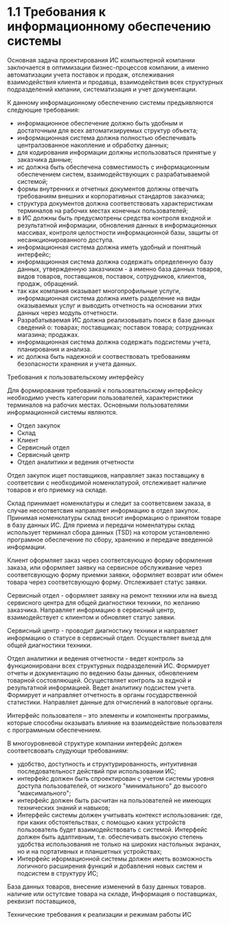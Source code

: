 # 1.1 Требования к информационному обеспечению системы
Основная задача проектирования ИС компьютерной компании заключается в оптимизации бизнес-процессов компании, а именно автоматизации учета поставок и продаж, отслеживания взаимодействия клиента и продавца, взаимодействия всех структурных подразделений кмпании, систематизация и учет документации.

К данному информационному обеспечению системы предъявляются следующие  требования:

- информационное обеспечение должно быть удобным и достаточным для всех автоматизируемых структур объекта;
- информационная система должна полностью обеспечивать централзованное накопление и обработку данных;
-   для кодирования информации должны использоваться принятые у заказчика данные;
-  ис  должна быть обеспечена совместимость с информационным обеспечением систем, взаимодействующих с разрабатываемой системой;
-   формы внутренних  и отчетных документов должны отвечать требованиям внешних и корпоративных стандартов заказчика;
-   структура документов должна соответствовать характеристикам терминалов на рабочих местах конечных пользователей;
-   в ИС должны быть предусмотрены средства контроля входной и результатной информации, обновления данных в информационных массивах, контроля целостности информационной базы, защиты от несанкционированного доступа.
- информационная система должна иметь удобный и понятный интерфейс;
- информационная система должна содержать определенную базу данных, утвержденную заказчиком - а именно база данных товаров, видов товаров, поставщиков, поставок, сотрудников, клиентов, продаж, обращений. 
- так как компания оказывает многопрофильные услуги, информационная система должна иметь разделение на виды оказываемых услуг и выводить отчетность на основании этих данных через модуль отчетности.
- Разрабатываемая ИС должна реализовывать поиск в базе данных сведений о: товарах; поставщиках; поставок товара; сотрудниках магазина; продажах.
- информационная система должна содержать подсистемы учета, планирования и анализа. 
- ис должна быть надежной и соотвествовать требованиям безопасности хранения и учета данных. 

Требования к пользовательскому интерфейсу

Для формирования требований к пользовательскому интерфейсу необходимо учесть категории пользователей, характеристики терминалов на рабочих местах.
Основными пользователями информационной системы являются.

- Отдел закупок 
- Склад 
- Клиент
- Сервисный отдел
- Сервисный центр
- Отдел аналитики и ведения отчетности 

Отдел закупок ищет поставщиков, направляет заказ поставщику в соответсвии с необходимой номенклатурой, отслеживает наличие товаров и его приемку на складе. 

Склад принимает номенклатуры и следит за соответсвием заказа, в случае несоответсвия направляет информацию в отдел закупок.  Принимая номенклатуры склад вносит информацию о принятом товаре в базу данных ИС.  Для приема и передачи номенлатуры склад использует терминал сбора данных (TSD) на котором установленно програмное обеспечение по сбору, хранению и передаче введенной информации. 

Клиент оформляет заказ через соответсвующую форму оформления заказа, или оформляет заявку на сервисное обслуживание через соответсвующую форму приемки заявки, оформляет возврат или обмен товара через соответсвующую форму. Отслеживает статус заявки. 

Сервисный отдел - оформляет заявку на ремонт техники или на выезд сервисного центра для общей диагностики техники, по желанию заказчика. Направляет информацию в сервисный центр, взаимодействует с клиентом и обновляет статус заявки.

Сервисный центр - проводит диагностику техники и направляет информацию о статусе в сервисный отдел. Осуществляет выезд для общей диагностики техники. 

Отдел аналитики и ведения отчетности - ведет контроль за функционировани всех структурных подразделений ИС. Формирует отчеты и документацию по ведению базы данных, обновлением товарной состовляющей. Осуществляет контроль за вхдной и результатной информацией. Ведет аналитику подсистем учета. Формирует и направляет отчетность в органы государственной статистики. Направляет данные для отчислений в налоговые органы. 

Интерфейс пользователя – это элементы и компоненты программы, которые способны оказывать влияние на взаимодействие пользователя с программным обеспечением.

В многоуровневой структуре компании интерфейс должен соответсвовать слудующи требованиям: 

- удобство, доступность и структурированность, интуитивная последовательност действий при использовании ИС; 
- интерфейс должен быть спроектирован с учетом системы уровня доступа пользователей,  от низкого "минимального" до высоого "максимального";
- интерфейс должен быть расчитан на пользователей не имеющих технических знаний и навыков;
- Интерфейс системы должен учитывать контекст использования: где, при каких обстоятельствах, с помощью каких устройств пользователь будет взаимодействовать с системой. Интерфейс должен быть адаптивным, т.е. обеспечивать высокую степень удобства использования не только на широких настольных экранах, но и на портативных и планшетных устройствах;
- Интерфейс иформационной системы должен иметь возможность логичного расширения функций и добавления новых систем и подсистем в структуру ИС;


База данных товаров, внесение изменений в базу данных товаров. 
наличие или остутсвие товара на складе, 
Информация о поставщиках, реквизит поставщиков, 


Технические требования к реализации и режимам работы ИС










